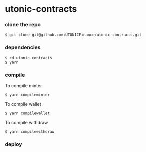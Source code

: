 # utonic-contracts

### clone the repo

```
$ git clone git@github.com:UTONICFinance/utonic-contracts.git
```

### dependencies

```
$ cd utonic-contracts
$ yarn
```

### compile

To compile minter

```
$ yarn compileminter
```

To compile wallet

```
$ yarn compilewallet
```

To compile withdraw

```
$ yarn compilewithdraw
```

### deploy